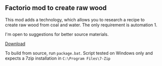 Factorio mod to create raw wood
-----------------------------------------------

This mod adds a technology, which allows you to research a recipe to create raw wood
from coal and water. The only requirement is automation 1.

I'm open to suggestions for better source materials.

[Download](jornwoodrecipe_0.0.1.zip)

To build from source, run `package.bat`.
Script tested on Windows only and expects a 7zip installation in `C:\Program Files\7-Zip`
